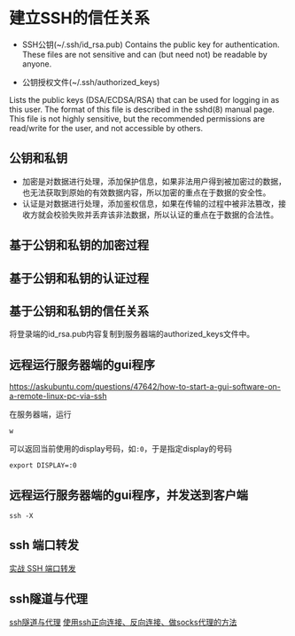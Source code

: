 # 建立SSH的信任关系

- SSH公钥(~/.ssh/id_rsa.pub)
Contains the public key for authentication.  These files are not sensitive and can (but need not) be readable by anyone.

- 公钥授权文件(~/.ssh/authorized_keys)

Lists the public keys (DSA/ECDSA/RSA) that can be used for logging in as this user.  The format of this file is described in the sshd(8) manual page.  This file is not highly sensitive, but the recommended permissions are read/write for the user, and not accessible by others.

## 公钥和私钥

- 加密是对数据进行处理，添加保护信息，如果非法用户得到被加密过的数据，也无法获取到原始的有效数据内容，所以加密的重点在于数据的安全性。
- 认证是对数据进行处理，添加鉴权信息，如果在传输的过程中被非法篡改，接收方就会校验失败并丢弃该非法数据，所以认证的重点在于数据的合法性。

## 基于公钥和私钥的加密过程

## 基于公钥和私钥的认证过程

## 基于公钥和私钥的信任关系

将登录端的id_rsa.pub内容复制到服务器端的authorized_keys文件中。


## 远程运行服务器端的gui程序

https://askubuntu.com/questions/47642/how-to-start-a-gui-software-on-a-remote-linux-pc-via-ssh

在服务器端，运行
```
w
```
可以返回当前使用的display号码，如`:0`，于是指定display的号码
```
export DISPLAY=:0
```

## 远程运行服务器端的gui程序，并发送到客户端

```
ssh -X
```

## ssh 端口转发

[实战 SSH 端口转发](https://www.ibm.com/developerworks/cn/linux/l-cn-sshforward/)

## ssh隧道与代理

[ssh隧道与代理](http://blog.csdn.net/xanxus46/article/details/38942215)
[使用ssh正向连接、反向连接、做socks代理的方法](http://blog.csdn.net/linsanhua/article/details/17360369)
